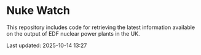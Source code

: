 # Nuke Watch

This repository includes code for retrieving the latest information available on the output of EDF nuclear power plants in the UK.

Last updated: 2025-10-14 13:27